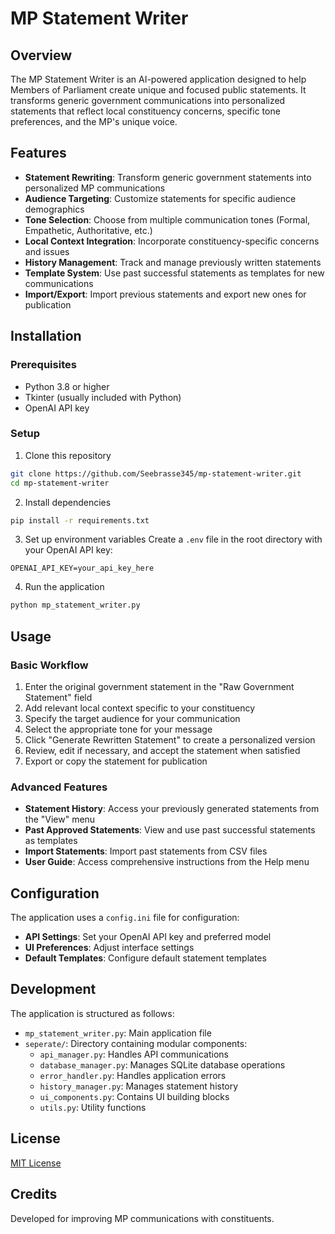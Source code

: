 # MP Statement Writer

## Overview
The MP Statement Writer is an AI-powered application designed to help Members of Parliament create unique and focused public statements. It transforms generic government communications into personalized statements that reflect local constituency concerns, specific tone preferences, and the MP's unique voice.

## Features
- **Statement Rewriting**: Transform generic government statements into personalized MP communications
- **Audience Targeting**: Customize statements for specific audience demographics
- **Tone Selection**: Choose from multiple communication tones (Formal, Empathetic, Authoritative, etc.)
- **Local Context Integration**: Incorporate constituency-specific concerns and issues
- **History Management**: Track and manage previously written statements
- **Template System**: Use past successful statements as templates for new communications
- **Import/Export**: Import previous statements and export new ones for publication

## Installation

### Prerequisites
- Python 3.8 or higher
- Tkinter (usually included with Python)
- OpenAI API key

### Setup
1. Clone this repository
```bash
git clone https://github.com/Seebrasse345/mp-statement-writer.git
cd mp-statement-writer
```

2. Install dependencies
```bash
pip install -r requirements.txt
```

3. Set up environment variables
Create a `.env` file in the root directory with your OpenAI API key:
```
OPENAI_API_KEY=your_api_key_here
```

4. Run the application
```bash
python mp_statement_writer.py
```

## Usage

### Basic Workflow
1. Enter the original government statement in the "Raw Government Statement" field
2. Add relevant local context specific to your constituency
3. Specify the target audience for your communication
4. Select the appropriate tone for your message
5. Click "Generate Rewritten Statement" to create a personalized version
6. Review, edit if necessary, and accept the statement when satisfied
7. Export or copy the statement for publication

### Advanced Features
- **Statement History**: Access your previously generated statements from the "View" menu
- **Past Approved Statements**: View and use past successful statements as templates
- **Import Statements**: Import past statements from CSV files
- **User Guide**: Access comprehensive instructions from the Help menu

## Configuration
The application uses a `config.ini` file for configuration:

- **API Settings**: Set your OpenAI API key and preferred model
- **UI Preferences**: Adjust interface settings
- **Default Templates**: Configure default statement templates

## Development
The application is structured as follows:

- `mp_statement_writer.py`: Main application file
- `seperate/`: Directory containing modular components:
  - `api_manager.py`: Handles API communications
  - `database_manager.py`: Manages SQLite database operations
  - `error_handler.py`: Handles application errors
  - `history_manager.py`: Manages statement history
  - `ui_components.py`: Contains UI building blocks
  - `utils.py`: Utility functions

## License
[MIT License](LICENSE)

## Credits
Developed for improving MP communications with constituents. 